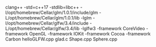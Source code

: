 clang++ -std=c++17 -stdlib=libc++ -I/opt/homebrew/Cellar/glm/1.0.1/include/glm -L/opt/homebrew/Cellar/glm/1.0.1/lib -lglm -I/opt/homebrew/Cellar/glfw/3.4/include -L/opt/homebrew/Cellar/glfw/3.4/lib -lglfw3 -framework CoreVideo -framework OpenGL -framework IOKit -framework Cocoa -framework Carbon helloGLFW.cpp glad.c Shape.cpp Sphere.cpp